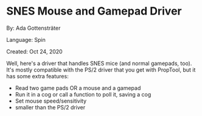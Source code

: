 # SNES Mouse and Gamepad Driver

By: Ada Gottensträter

Language: Spin

Created: Oct 24, 2020

Well, here's a driver that handles SNES mice (and normal gamepads, too). It's mostly compatible with the PS/2 driver that you get with PropTool, but it has some extra features:

* Read two game pads OR a mouse and a gamepad
* Run it in a cog or call a function to poll it, saving a cog
* Set mouse speed/sensitivity
* smaller than the PS/2 driver
